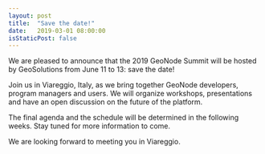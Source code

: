 ```yaml
---
layout: post
title:  "Save the date!"
date:   2019-03-01 08:00:00
isStaticPost: false
---
```


We are pleased to announce that the 2019 GeoNode Summit will be hosted by GeoSolutions from June 11 to 13: save the date!

Join us in Viareggio, Italy, as we bring together GeoNode developers, program managers and users. We will organize workshops, presentations and have an open discussion on the future of the platform.

The final agenda and the schedule will be determined in the following weeks. Stay tuned for more information to come.

We are looking forward to meeting you in Viareggio.
